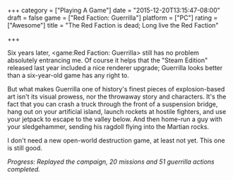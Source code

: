 +++
category = ["Playing A Game"]
date = "2015-12-20T13:15:47-08:00"
draft = false
game = ["Red Faction: Guerrilla"]
platform = ["PC"]
rating = ["Awesome"]
title = "The Red Faction is dead; Long live the Red Faction"

+++

Six years later, <game:Red Faction: Guerrilla> still has no problem absolutely entrancing me.  Of course it helps that the "Steam Edition" released last year included a nice renderer upgrade; Guerrilla looks better than a six-year-old game has any right to.

But what makes Guerrilla one of history's finest pieces of explosion-based art isn't its visual prowess, nor the throwaway story and characters.  It's the fact that you can crash a truck through the front of a suspension bridge, hang out on your artificial island, launch rockets at hostile fighters, and use your jetpack to escape to the valley below.  And then home-run a guy with your sledgehammer, sending his ragdoll flying into the Martian rocks.

I don't need a new open-world destruction game, at least not yet.  This one is still good.

<i>Progress: Replayed the campaign, 20 missions and 51 guerrilla actions completed.</i>
